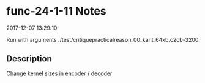 # func-24-1-11 Notes

2017-12-07 13:29:10

Run with arguments ./test/critiquepracticalreason_00_kant_64kb.c2cb-3200 

## Description

Change kernel sizes in encoder / decoder
